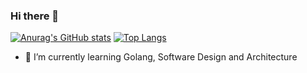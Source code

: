 ### Hi there 👋

[![Anurag's GitHub stats](https://github-readme-stats.vercel.app/api?username=hoachnt&count_private=true&show_icons=true&theme=dark)](https://github.com/anuraghazra/github-readme-stats) 
[![Top Langs](https://github-readme-stats.vercel.app/api/top-langs/?username=hoachnt&layout=compact&hide=html&count_private=true&theme=dark)](https://github.com/anuraghazra/github-readme-stats)

- 🌱 I’m currently learning Golang, Software Design and Architecture
